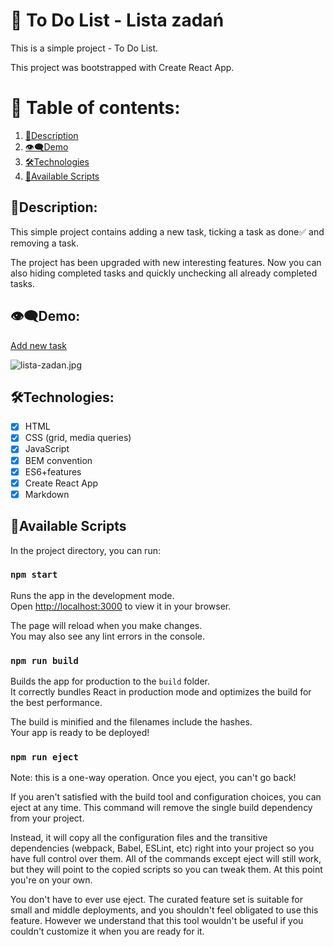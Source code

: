 # 📂 To Do List - Lista zadań
This is a simple project - To Do List.

This project was bootstrapped with Create React App.
# 📑 Table of contents:

1. [📌Description](#description)
2. [👁‍🗨Demo](#👁‍🗨demo)
3. [🛠Technologies](#🛠technologies)
4. [📌Available Scripts](#📌available-scripts)

## 📌Description:

This simple project contains adding a new task, ticking a task as done✅ and removing a task.

The project has been upgraded with new interesting features. Now you can also hiding completed tasks and quickly unchecking all already completed tasks.

## 👁‍🗨Demo:
[Add new task](https://maxnatalia.github.io/ToDoListReact/)

![lista-zadan.jpg](https://i.postimg.cc/8kfggsC2/lista-zadan.jpg)

## 🛠Technologies:

- [x] HTML
- [x] CSS (grid, media queries)
- [x] JavaScript
- [x] BEM convention
- [x] ES6+features
- [x] Create React App
- [x] Markdown
## 📌Available Scripts

In the project directory, you can run:

### `npm start`

Runs the app in the development mode.\
Open [http://localhost:3000](http://localhost:3000) to view it in your browser.

The page will reload when you make changes.\
You may also see any lint errors in the console.

### `npm run build`

Builds the app for production to the `build` folder.\
It correctly bundles React in production mode and optimizes the build for the best performance.

The build is minified and the filenames include the hashes.\
Your app is ready to be deployed!

### `npm run eject`
Note: this is a one-way operation. Once you eject, you can't go back!

If you aren't satisfied with the build tool and configuration choices, you can eject at any time. This command will remove the single build dependency from your project.

Instead, it will copy all the configuration files and the transitive dependencies (webpack, Babel, ESLint, etc) right into your project so you have full control over them. All of the commands except eject will still work, but they will point to the copied scripts so you can tweak them. At this point you're on your own.

You don't have to ever use eject. The curated feature set is suitable for small and middle deployments, and you shouldn't feel obligated to use this feature. However we understand that this tool wouldn't be useful if you couldn't customize it when you are ready for it.
